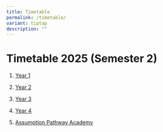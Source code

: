 ```yaml
---
title: Timetable
permalink: /timetable/
variant: tiptap
description: ""
---
```

<h1><strong>Timetable 2025 (Semester 2)</strong></h1>
<ol data-tight="true" class="tight">
<li>
<p><a href="/files/Timetable/Sem 2/APS_Y1_10_Jul.pdf" rel="noopener nofollow" target="_blank">Year 1</a>
</p>
</li>
<li>
<p><a href="/files/Timetable/Sem 2/APS_Y2_10_Jul.pdf" rel="noopener nofollow" target="_blank">Year 2</a>
</p>
</li>
<li>
<p><a href="/files/Timetable/Sem 2/APS_Y3_10_Jul.pdf" rel="noopener nofollow" target="_blank">Year 3</a>
</p>
</li>
<li>
<p><a href="/files/Timetable/Sem 2/APS_Y4_10_Jul.pdf" rel="noopener nofollow" target="_blank">Year 4</a>
</p>
</li>
<li>
<p><a href="/files/Timetable/Sem 2/APS_Academy_10_Jul.pdf" rel="noopener nofollow" target="_blank">Assumption Pathway Academy</a>
</p>
</li>
</ol>
<p></p>